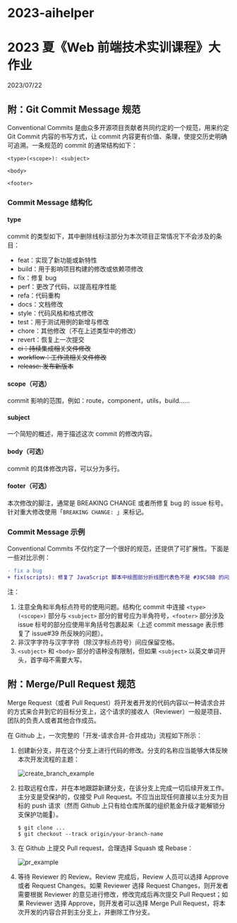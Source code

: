 # 2023-aihelper
# 2023 夏《Web 前端技术实训课程》大作业
2023/07/22

## 附：Git Commit Message 规范

Conventional Commits 是由众多开源项目贡献者共同约定的一个规范，用来约定 Git Commit 内容的书写方式，让 commit 内容更有价值、条理，使提交历史明确可追溯。一条规范的 commit 的通常结构如下：

```
<type>(<scope>): <subject>

<body>

<footer>
```

### Commit Message 结构化

#### type

commit 的类型如下，其中删除线标注部分为本次项目正常情况下不会涉及的条目：

- feat：实现了新功能或新特性
- build：用于影响项目构建的修改或依赖项修改
- fix：修复 bug
- perf：更改了代码，以提高程序性能
- refa：代码重构
- docs：文档修改
- style：代码风格和格式修改
- test：用于测试用例的新增与修改
- chore：其他修改（不在上述类型中的修改）
- revert：恢复上一次提交
- ~~ci：持续集成相关文件修改~~
- ~~workflow：工作流相关文件修改~~
- ~~release: 发布新版本~~

#### scope（可选）

commit 影响的范围，例如：route，component，utils，build……

#### subject

一个简短的概述，用于描述这次 commit 的修改内容。

#### body（可选）

commit 的具体修改内容，可以分为多行。

#### footer（可选）

本次修改的脚注，通常是 BREAKING CHANGE 或者所修复 bug 的 issue 标号。针对重大修改使用「`BREAKING CHANGE: `」来标记。

### Commit Message 示例

Conventional Commits 不仅约定了一个很好的规范，还提供了可扩展性。下面是一些对比示例：

```diff
- fix a bug
+ fix(scripts): 修复了 JavaScript 脚本中绘图部分折线图代表色不是 #39C5BB 的问题 (#39)
```

注：

1. 注意全角和半角标点符号的使用问题。结构化 commit 中连接 `<type>(<scope>)` 部分与 `<subject>` 部分的冒号应为半角符号，`<footer>` 部分涉及 issue 标号的部分应使用半角括号包裹起来（上述 commit message 表示修复了 issue#39 所反映的问题）。
2. 非汉字字符与汉字字符（除汉字标点符号）间应保留空格。
3. `<subject>` 和 `<body>` 部分的语种没有限制，但如果 `<subject>` 以英文单词开头，首字母不需要大写。

## 附：Merge/Pull Request 规范

Merge Request（或者 Pull Request）将开发者开发的代码内容以一种请求合并的方式来合并到它的目标分支上，这个请求的接收人（Reviewer）一般是项目、团队的负责人或者其他合作成员。

在 Github 上，一次完整的「开发-请求合并-合并成功」流程如下所示：

1. 创建新分支，并在这个分支上进行代码的修改。分支的名称应当能够大体反映本次开发流程的主题：
   
   <img src="./assets/create_branch_example.png" alt="create_branch_example" />

2. 拉取远程仓库，并在本地跟踪新建分支，在该分支上完成一切后续开发工作。主分支是受保护的，仅接受 Pull Request。不应当出现任何直接以主分支为目标的 push 请求（然而 Github 上只有给仓库所属的组织氪金升级才能解锁分支保护功能🥺）。

   ```shell
   $ git clone ...
   $ git checkout --track origin/your-branch-name
   ```

3. 在 Github 上提交 Pull request，合理选择 Squash 或 Rebase：

   <img src="./assets/pr_example.png" alt="pr_example" />

4. 等待 Reviewer 的 Review。Review 完成后，Review 人员可以选择 Approve 或者 Request Changes。如果 Reviewer 选择 Request Changes，则开发者需要根据 Reviewer 的意见进行修改，修改完成后再次提交 Pull Request；如果 Reviewer 选择 Approve，则开发者可以选择 Merge Pull Request，将本次开发的内容合并到主分支上，并删除工作分支。
